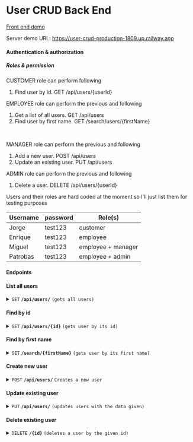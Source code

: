 # User CRUD Back End

[Front end demo](https://user-crud-front.netlify.app/)

Server demo URL: https://user-crud-production-1809.up.railway.app

#### Authentication & authorization

##### Roles & permission

CUSTOMER role can perform following 

1. Find user by id.  GET /api/users/{userId}

   

EMPLOYEE role can perform the previous and following 

1. Get a list of all users.  GET /api/users
2.  Find user by first name. GET /search/users/{firstName}

​        

MANAGER role can perform the previous and following 

1. Add a new user.  POST /api/users
2. Update an existing user.  PUT /api/users



ADMIN role can perform the previous and following 

1. Delete a user.  DELETE /api/users/{userId}



Users and their roles are hard coded at the moment so I'll just list them for testing purposes

| Username | password | Role(s)            |
| -------- | -------- | ------------------ |
| Jorge    | test123  | customer           |
| Enrique  | test123  | employee           |
| Miguel   | test123  | employee + manager |
| Patrobas | test123  | employee + admin   |



#### Endpoints

#### List all users

<details>
 <summary><code>GET</code> <code><b>/api/users/</b></code> <code>(gets all users)</code></summary>

 ##### Parameters

> | name | type     | data type             | description |
> | ---- | -------- | --------------------- | ----------- |
> | None | required | object (JSON or YAML) | N/A         |

</details>

#### Find by id

<details>
 <summary><code>GET</code> <code><b>/api/users/{id}</b></code> <code>(gets user by its id)</code></summary>

 ##### Parameters

> | name      |  type     | data type               | description                                                           |
> |-----------|-----------|-------------------------|-----------------------------------------------------------------------|
> | id      |  required | int   | id of the user  |

</details>

#### Find by first name
<details>
 <summary><code>GET</code> <code><b>/search/{firstName}</b></code> <code>(gets user by its first name)</code></summary>

 ##### Parameters

> | name      |  type     | data type               | description                                                           |
> |-----------|-----------|-------------------------|-----------------------------------------------------------------------|
> | firstName      |  required | String   | First name of the user |

</details>

#### Create new user

<details>
 <summary><code>POST</code> <code><b>/api/users/</b></code> <code>Creates a new user</code></summary>

##### Parameters

> | name      |  type     | data type               | description                                                           |
> |-----------|-----------|-------------------------|-----------------------------------------------------------------------|
> | None      |  required | object (JSON or YAML)   | N/A  |


</details>

#### Update existing user

<details>
  <summary><code>PUT</code> <code><b>/api/users/</b></code> <code>(updates users with the data given)</code></summary>

##### Parameters

> | name              |  type     | data type      | description                         |
> |-------------------|-----------|----------------|-------------------------------------|
> | `` |  required | int   |         |


</details>

#### Delete existing user

<details>
  <summary><code>DELETE</code> <code><b>/{id}</b></code> <code>(deletes a user by the given id)</code></summary>

##### Parameters

> | name      |  type     | data type               | description                                                           |
> |-----------|-----------|-------------------------|-----------------------------------------------------------------------|
> | id      |  required | int   | id of the user  |

</details>